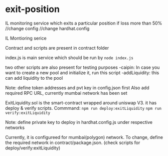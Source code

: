 # exit-position
 IL monitoring service which exits a particular position if loss more than 50%
//change config
//change hardhat.config

IL Montioring serice

Contract and scripts are present in contract folder

index.js is main service which should be run by `node index.js`

two other scripts are also present for testing purposes
-caipin: In case you want to create a new pool and initialize it, run this script
-addLiquidity: this can add liquidity to the pool

Note: define token addresses and pvt key in config.json first
Also add required RPC URL, currently mumbai network has been set

ExitLiquidity.sol is the smart-contract wrapped around uniswap V3. 
it has deploy & verify scripts.
Commmand: 
`npm run deploy:exitLiquidity`
`npm run verify:exitLiquidity`

Note: define private key to deploy in hardhat.config.js under respective networks

Currently, it is configureed for mumbai(polygon) network. To change, define the required network in contract/package.json. (check scripts for deploy/verify:exitLiquidity)